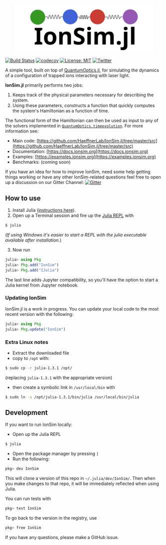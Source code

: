 <p align="center">
  <img src="https://github.com/HaeffnerLab/IonSim.jl/blob/media/logo3_SM.svg?raw=true", width="450px">
</p>

[![Build Status][travis-badge]][travis-url]
[![codecov][codecov-badge]][codecov-url]
[![License: MIT][license-badge]][license-url]
[![Twitter][twitter-badge]][twitter-url]

A simple tool, built on top of [QuantumOptics.jl](https://qojulia.org/), for simulating the dynamics of a configuration of
trapped ions interacting with laser light.

**IonSim.jl** primarily performs two jobs:
1. Keeps track of the physical parameters necessary for describing the system.
2. Using these parameters, constructs a function that quickly computes the system's Hamiltonian as a function of time.

The functional form of the Hamiltonian can then be used as input to any of the solvers implemented in
[`QuantumOptics.timeevolution`](https://qojulia.org/documentation/timeevolution/timeevolution/). For more information see:

+ Main code: [https://github.com/HaeffnerLab/IonSim.jl/tree/master/src](https://github.com/HaeffnerLab/IonSim.jl/tree/master/src)
+ Documentation: [https://docs.ionsim.org](https://docs.ionsim.org)
+ Examples: [https://examples.ionsim.org](https://examples.ionsim.org)
+ Benchmarks: (coming soon)

If you have an idea for how to improve IonSim, need some help getting things working or have any other IonSim-related questions feel free to open up a discussion on our Gitter Channel: [![Gitter](https://badges.gitter.im/IonSim-jl/community.svg)](https://gitter.im/IonSim-jl/community?utm_source=badge&utm_medium=badge&utm_campaign=pr-badge)

## How to use

1. Install Julia ([instructions here](https://julialang.org/downloads/)).
2. Open up a Terminal session and fire up the [Julia REPL](https://docs.julialang.org/en/v1/stdlib/REPL/#The-Julia-REPL-1) with
```bash
$ julia
```
(*If using Windows it's easier to start a REPL with the julia executable available after installation.*)

3. Now run
```julia
julia> using Pkg
julia> Pkg.add("IonSim")
julia> Pkg.add("IJulia")
```
The last line adds Jupyter compatibility, so you'll have the option to start a Julia kernel from Jupyter notebook.

### Updating IonSim

IonSim.jl is a work in progress. You can update your local code to the most recent version
with the following:

```julia
julia> using Pkg
julia> Pkg.update("IonSim")
```

### Extra Linux notes
* Extract the downloaded file
* copy to `/opt` with:

```bash
$ sudo cp -r julia-1.3.1 /opt/
```
(replacing `julia-1.3.1` with the appropriate version)
* then create a symbolic link in `/usr/local/bin` with
```bash
$ sudo ln -s /opt/julia-1.3.1/bin/julia /usr/local/bin/julia
```

## Development

If you want to run IonSim locally:
* Open up the Julia REPL
```bash
$ julia
```
* Open the package manager by pressing `]`
* Run the following:
```julia
pkg> dev IonSim
```
This will clone a version of this repo in `~/.julia/dev/IonSim/`. Then when you make changes to that repo, it will be immediately reflected when using Julia.

You can run tests with
```julia
pkg> test IonSim
```

To go back to the version in the registry, use
```julia
pkg> free IonSim
```

If you have any questions, please make a GitHub issue.

[license-url]: https://github.com/HaeffnerLab/IonSim.jl/blob/master/LICENSE.md
[license-badge]: https://img.shields.io/badge/License-MIT-green.svg

[codecov-url]: https://codecov.io/gh/HaeffnerLab/IonSim.jl
[codecov-badge]: https://codecov.io/gh/HaeffnerLab/IonSim.jl/branch/master/graph/badge.svg

[travis-url]: https://travis-ci.org/HaeffnerLab/IonSim.jl
[travis-badge]: https://travis-ci.org/HaeffnerLab/IonSim.jl.svg?branch=master

[twitter-url]: https://twitter.com/Berkeley_ions
[twitter-badge]: https://img.shields.io/twitter/follow/Berkeley_ions.svg?style=social&label=@Berkeley_ions

[logo-url]: https://github.com/HaeffnerLab/IonSim.jl/blob/media/smallest_logo.png?raw=true
